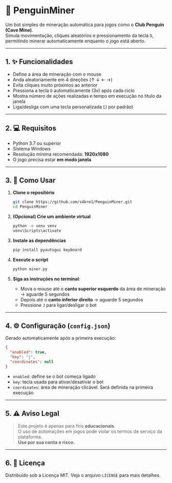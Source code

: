 
# 🐧 PenguinMiner

Um bot simples de mineração automática para jogos como o **Club Penguin (Cave Mine)**.  
Simula movimentação, cliques aleatórios e pressionamento da tecla `D`, permitindo minerar automaticamente enquanto o jogo está aberto.

---

## 1. ✨ Funcionalidades

- Define a área de mineração com o mouse
- Anda aleatoriamente em 4 direções (↑ ↓ ← →)
- Evita cliques muito próximos ao anterior
- Pressiona a tecla `D` automaticamente (3x) após cada ciclo
- Mostra número de ações realizadas e tempo em execução no título da janela
- Liga/desliga com uma tecla personalizada (`J` por padrão)

---

## 2. 💻 Requisitos

- Python 3.7 ou superior
- Sistema Windows
- Resolução mínima recomendada: **1920x1080**
- O jogo precisa estar **em modo janela**

---

## 3. 🚀 Como Usar

1. **Clone o repositório**
   ```bash
   git clone https://github.com/s4bre1/PenguinMiner.git
   cd PenguinMiner
   ```

2. **(Opcional) Crie um ambiente virtual**
   ```bash
   python -m venv venv
   venv\Scripts\activate
   ```

3. **Instale as dependências**
   ```bash
   pip install pyautogui keyboard
   ```

4. **Execute o script**
   ```bash
   python miner.py
   ```

5. **Siga as instruções no terminal**:
   - Mova o mouse até o **canto superior esquerdo** da área de mineração → aguarde 5 segundos
   - Depois até o **canto inferior direito** → aguarde 5 segundos
   - Pressione `J` para ligar/desligar o bot

---

## 4. ⚙️ Configuração (`config.json`)

Gerado automaticamente após a primeira execução:

```json
{
  "enabled": true,
  "key": "j",
  "coordinates": null
}
```

- `enabled`: define se o bot começa ligado
- `key`: tecla usada para ativar/desativar o bot
- `coordinates`: área de mineração clicável. Será definida na primeira execução

---

## 5. ⚠️ Aviso Legal

> Este projeto é apenas para fins **educacionais**.  
> O uso de automações em jogos pode violar os termos de serviço da plataforma.  
> **Use por sua conta e risco.**

---

## 6. 📝 Licença

Distribuído sob a Licença MIT. Veja o arquivo `LICENSE` para mais detalhes.
